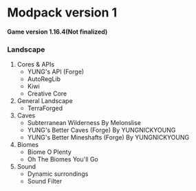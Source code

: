 # Modpack version 1

**Game version 1.16.4(Not finalized)**

### Landscape

1. Cores & APIs
    - YUNG's API (Forge)
    - AutoRegLib
    - Kiwi
    - Creative Core
2. General Landscape
    - TerraForged
3. Caves
    - Subterranean Wilderness By Melonslise
    - YUNG's Better Caves (Forge) By YUNGNICKYOUNG
    - YUNG's Better Mineshafts (Forge) By YUNGNICKYOUNG
4. Biomes
    - Biome O Plenty
    - Oh The Biomes You'll Go
5. Sound
    - Dynamic surrondings
    - Sound Filter
    
